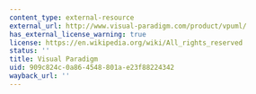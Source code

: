 ```yaml
---
content_type: external-resource
external_url: http://www.visual-paradigm.com/product/vpuml/
has_external_license_warning: true
license: https://en.wikipedia.org/wiki/All_rights_reserved
status: ''
title: Visual Paradigm
uid: 909c824c-0a86-4548-801a-e23f88224342
wayback_url: ''
---
```

